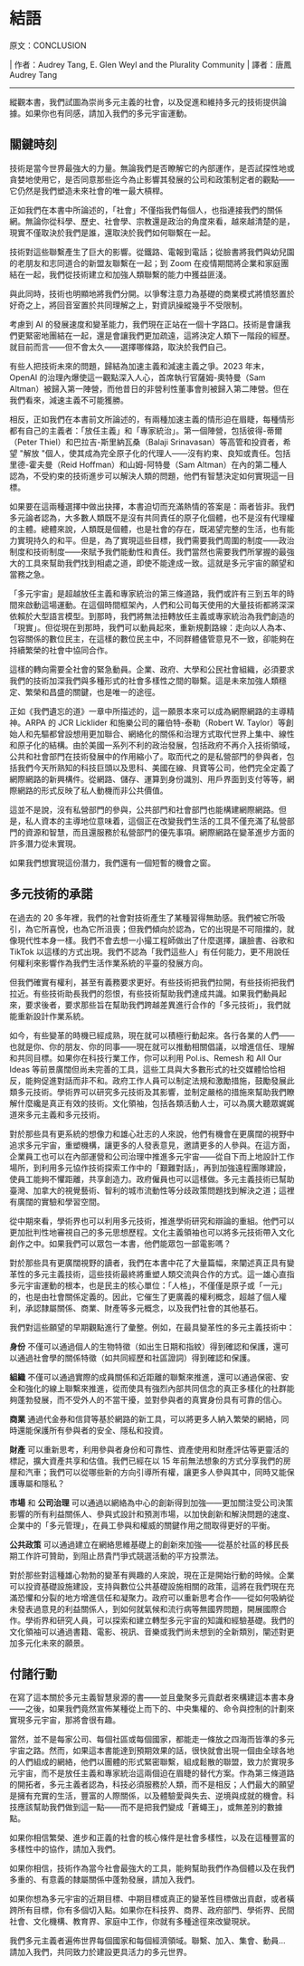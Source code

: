 # 結語

原文：CONCLUSION

| 作者：Audrey Tang, E. Glen Weyl and the Plurality Community
| 譯者：唐鳳 Audrey Tang

---

縱觀本書，我們試圖為崇尚多元主義的社會，以及促進和維持多元的技術提供論據。如果你也有同感，請加入我們的多元宇宙運動。

## 關鍵時刻

技術是當今世界最強大的力量。無論我們是否瞭解它的內部運作，是否試探性地或貪婪地使用它，是否同意那些迄今為止影響其發展的公司和政策制定者的觀點——它仍然是我們塑造未來社會的唯一最大槓桿。

正如我們在本書中所論述的，「社會」不僅指我們每個人，也指連接我們的關係網。無論你從科學、歷史、社會學、宗教還是政治的角度來看，越來越清楚的是，現實不僅取決於我們是誰，還取決於我們如何聯繫在一起。

技術對這些聯繫產生了巨大的影響。從鐵路、電報到電話；從臉書將我們與幼兒園的老朋友和志同道合的新盟友聯繫在一起；到 Zoom 在疫情期間將企業和家庭團結在一起，我們從技術建立和加強人類聯繫的能力中獲益匪淺。

與此同時，技術也明顯地將我們分開。以爭奪注意力為基礎的商業模式將憤怒置於好奇之上，將回音室置於共同理解之上，對資訊操縱幾乎不受限制。

考慮到 AI 的發展速度和變革能力，我們現在正站在一個十字路口。技術是會讓我們更緊密地團結在一起，還是會讓我們更加疏遠，這將決定人類下一階段的經歷。就目前而言——但不會太久——選擇哪條路，取決於我們自己。

有些人把技術未來的問題，歸結為加速主義和減速主義之爭。2023 年末，OpenAI 的治理內爆使這一觀點深入人心，首席執行官薩姆-奧特曼（Sam Altman）被歸入第一陣營，而他昔日的非營利性董事會則被歸入第二陣營。但在我們看來，減速主義不可能獲勝。

相反，正如我們在本書前文所論述的，有兩種加速主義的情形迫在眉睫，每種情形都有自己的主義者：「放任主義」和「專家統治」。第一個陣營，包括彼得-蒂爾（Peter Thiel）和巴拉吉-斯里納瓦桑（Balaji Srinavasan）等高管和投資者，希望 "解放 "個人，使其成為完全原子化的代理人——沒有約束、良知或責任。包括里德-霍夫曼（Reid Hoffman）和山姆-阿特曼（Sam Altman）在內的第二種人認為，不受約束的技術進步可以解決人類的問題，他們有智慧決定如何實現這一目標。

如果要在這兩種選擇中做出抉擇，本書迫切而充滿熱情的答案是：兩者皆非。我們多元論者認為，大多數人類既不是沒有共同責任的原子化個體，也不是沒有代理權的主體。總體來說，人類既是個體，也是社會的存在，既渴望完整的生活，也有能力實現持久的和平。但是，為了實現這些目標，我們需要我們周圍的制度——政治制度和技術制度——來賦予我們能動性和責任。我們當然也需要我們所掌握的最強大的工具來幫助我們找到相處之道，即使不能達成一致。這就是多元宇宙的願望和當務之急。

「多元宇宙」是超越放任主義和專家統治的第三條道路，我們或許有三到五年的時間來啟動這場運動。在這個時間框架內，人們和公司每天使用的大量技術都將深深依賴於大型語言模型。到那時，我們將無法扭轉放任主義或專家統治為我們創造的「現實」。但從現在到那時，我們可以動員起來，重新規劃路線：走向以人為本、包容關係的數位民主，在這樣的數位民主中，不同群體儘管意見不一致，卻能夠在持續繁榮的社會中協同合作。 

這樣的轉向需要全社會的緊急動員。企業、政府、大學和公民社會組織，必須要求我們的技術加深我們與多種形式的社會多樣性之間的聯繫。這是未來加強人類穩定、繁榮和昌盛的關鍵，也是唯一的途徑。

正如《我們遺忘的道》一章中所描述的，這一願景本來可以成為網際網路的主導精神。ARPA 的 JCR Licklider 和施樂公司的羅伯特-泰勒（Robert W. Taylor）等創始人和先驅都曾設想用更加聯合、網絡化的關係和治理方式取代世界上集中、線性和原子化的結構。由於美國一系列不利的政治發展，包括政府不再介入技術領域，公共和社會部門在技術發展中的作用縮小了。取而代之的是私營部門的參與者，包括我們今天所熟知的科技巨頭以及思科、美國在線、貝寶等公司，他們完全定義了網際網路的新興構件。從網路、儲存、運算到身份識別、用戶界面到支付等等，網際網路的形式反映了私人動機而非公共價值。

這並不是說，沒有私營部門的參與，公共部門和社會部門也能構建網際網路。但是，私人資本的主導地位意味着，這個正在改變我們生活的工具不僅充滿了私營部門的資源和智慧，而且還服務於私營部門的優先事項。網際網路在變革進步方面的許多潛力從未實現。

如果我們想實現這份潛力，我們還有一個短暫的機會之窗。

## 多元技術的承諾 

在過去的 20 多年裡，我們的社會對技術產生了某種習得無助感。我們被它所吸引，為它所喜悅，也為它所沮喪；但我們傾向於認為，它的出現是不可阻擋的，就像現代性本身一樣。我們不會去想一小撮工程師做出了什麼選擇，讓臉書、谷歌和 TikTok 以這樣的方式出現。我們不認為「我們這些人」有任何能力，更不用說任何權利來影響作為我們生活作業系統的平臺的發展方向。

但我們確實有權利，甚至有義務要求更好。有些技術把我們拉開，有些技術把我們拉近。有些技術助長我們的怨恨，有些技術幫助我們達成共識。如果我們動員起來，要求後者，要求那些旨在幫助我們跨越差異進行合作的「多元技術」，我們就能重新設計作業系統。

如今，有些變革的時機已經成熟，現在就可以積極行動起來。各行各業的人們——也就是你、你的朋友、你的同事——現在就可以推動相關倡議，以增進信任、理解和共同目標。如果你在科技行業工作，你可以利用 Pol.is、Remesh 和 All Our Ideas 等前景廣闊但尚未完善的工具，這些工具與大多數形式的社交媒體恰恰相反，能夠促進對話而非不和。政府工作人員可以制定法規和激勵措施，鼓勵發展此類多元技術。學術界可以研究多元技術及其影響，並制定嚴格的措施來幫助我們瞭解什麼纔是真正有效的技術。文化領袖，包括各類活動人士，可以為廣大聽眾娓娓道來多元主義和多元技術。

對於那些具有更系統的想像力和雄心壯志的人來說，他們有機會在更廣闊的視野中追求多元宇宙，重塑機構，讓更多的人發表意見，邀請更多的人參與。在這方面，企業員工也可以在內部運營和公司治理中推進多元宇宙——從自下而上地設計工作場所，到利用多元協作技術探索工作中的「艱難對話」，再到加強遠程團隊建設，使員工能夠不懼距離，共享創造力。政府僱員也可以這樣做。多元主義技術已幫助臺灣、加拿大的視覺藝術、智利的城市流動性等分歧政策問題找到解決之道；這裡有廣闊的實驗和學習空間。

從中期來看，學術界也可以利用多元技術，推進學術研究和辯論的重組。他們可以更加批判性地審視自己的多元思想歷程。文化主義領袖也可以將多元技術帶入文化創作之中。如果我們可以眾包一本書，他們能眾包一部電影嗎？

對於那些具有更廣闊視野的讀者，我們在本書中花了大量篇幅，來闡述真正具有變革性的多元主義技術，這些技術最終將重塑人類交流與合作的方式。這一雄心直指多元宇宙運動的根本，也是民主的核心單位：「人格」，不僅僅是原子或「一元」的，也是由社會關係定義的。因此，它催生了更廣義的權利概念，超越了個人權利，承認隸屬關係、商業、財產等多元概念，以及我們社會的其他基石。

我們對這些願望的早期觀點進行了彙整。例如，在最具變革性的多元主義技術中：

**身份** 不僅可以通過個人的生物特徵（如出生日期和指紋）得到確認和保護，還可以通過社會學的關係特徵（如共同經歷和社區證詞）得到確認和保護。

**組織** 不僅可以通過實際的成員關係和近距離的聯繫來推進，還可以通過保密、安全和強化的線上聯繫來推進，從而使具有強烈內部共同信念的真正多樣化的社群能夠蓬勃發展，而不受外人的不當干擾，並對參與者的真實身份具有可靠的信心。

**商業** 通過代金券和信貸等基於網路的新工具，可以將更多人納入繁榮的網絡，同時還能保護所有參與者的安全、隱私和投資。

**財產** 可以重新思考，利用參與者身份和可靠性、資產使用和財產評估等更靈活的標記，擴大資產共享和估值。我們已經在以 15 年前無法想象的方式分享我們的房屋和汽車；我們可以從哪些新的方向引導所有權，讓更多人參與其中，同時又能保護專屬和隱私？

**市場** 和 **公司治理** 可以通過以網絡為中心的創新得到加強——更加關注受公司決策影響的所有利益關係人、參與式設計和預測市場，以加快創新和解決問題的速度、企業中的「多元管理」，在員工參與和權威的關鍵作用之間取得更好的平衡。

**公共政策** 可以通過建立在網絡思維基礎上的創新來加強——從基於社區的移民長期工作許可贊助，到阻止昂貴鬥爭式競選活動的平方投票法。

對於那些對這種雄心勃勃的變革有興趣的人來說，現在正是開始行動的時候。企業可以投資基礎設施建設，支持與數位公共基礎設施相關的政策，這將在我們現在充滿恐懼和分裂的地方增進信任和凝聚力。政府可以重新思考合作——從如何吸納從未發表過意見的利益關係人，到如何就氣候和流行病等無國界問題，開展國際合作。學術界和研究人員，可以探索和建立轉型多元宇宙的知識和經驗基礎。我們的文化領袖可以通過書籍、電影、視訊、音樂或我們尚未想到的全新類別，闡述對更加多元化未來的願景。

## 付諸行動

在寫了這本關於多元主義智慧泉源的書——並且彙聚多元貢獻者來構建這本書本身——之後，如果我們竟然宣佈某種從上而下的、中央集權的、命令與控制的計劃來實現多元宇宙，那將會很有趣。

當然，並不是每家公司、每個社區或每個國家，都能走一條放之四海而皆準的多元宇宙之路。然而，如果這本書能達到預期效果的話，很快就會出現一個由全球各地的人們組成的網絡，他們以團體的形式緊密聯繫，組成鬆散的聯盟，致力於實現多元宇宙，而不是放任主義和專家統治這兩個迫在眉睫的替代方案。作為第三條道路的開拓者，多元主義者認為，科技必須服務於人類，而不是相反；人們最大的願望是擁有充實的生活，豐富的人際關係，以及體驗愛與失去、逆境與成就的機會。科技應該幫助我們做到這一點——而不是把我們變成「蒼蠅王」，或無差別的數據點。

如果你相信繁榮、進步和正義的社會的核心條件是社會多樣性，以及在這種豐富的多樣性中的協作，請加入我們。

如果你相信，技術作為當今社會最強大的工具，能夠幫助我們作為個體以及在我們多重的、有意義的隸屬關係中蓬勃發展，請加入我們。

如果你想為多元宇宙的近期目標、中期目標或真正的變革性目標做出貢獻，或者橫跨所有目標，你有多個切入點。如果你在科技界、商界、政府部門、學術界、民間社會、文化機構、教育界、家庭中工作，你就有多種途徑來改變現狀。

我們多元主義者遍佈世界每個國家和每個經濟領域。聯繫、加入、集會、動員... 請加入我們，共同致力於建設更具活力的多元世界。
